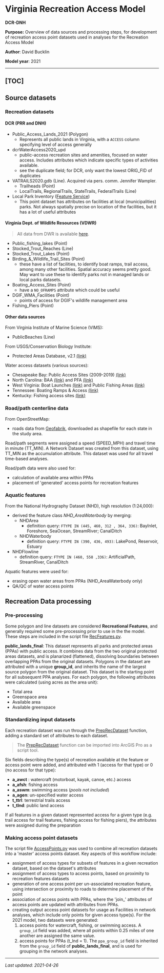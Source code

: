 # Virginia Recreation Access Model

**DCR-DNH**

**Purpose:** Overview of data sources and processing steps, for development of recreation access point datasets used in analyses for the Recreation Access Model

**Author**: David Bucklin

**Model year**: 2021

---
[TOC]
---


## Source datasets

### Recreation datasets

#### DCR (PRR and DNH)

- Public_Access_Lands_2021 (Polygon)
  - Represents all public lands in Virginia, with a `ACCESS` column specifying level of access generally
- dcrWaterAccess2020_upd
  - public-access recreation sites and amenities, focused on water access. Includes attributes which indicate specific types of activities available.
  - see the duplicate field; for DCR, only want the lowest ORIG_FID of duplicates
- VATRAILS2020.gdb (Line). Acquired via pers. comm. Jennifer Wampler.
  - Trailheads (Point)
  - LocalTrails, RegionalTrails, StateTrails, FederalTrails (Line)
- Local Park Inventory ([Feature Service](https://services1.arcgis.com/PxUNqSbaWFvFgHnJ/arcgis/rest/services/LocalParks/FeatureServer))
  - This point dataset has attributes on facilities at local (municipalities) parks. Not always spatially precise on location of the facilities, but it has a lot of useful attributes

#### Virginia Dept. of Wildlife Resources (VDWR)

>  All data from DWR is available [here](https://dwr.virginia.gov/gis/data/).

- Public\_fishing\_lakes (Point)
- Stocked\_Trout\_Reaches (Line)
- Stocked_Trout_Lakes (Point)
- Birding\_&\_Wildlife\_Trail\_Sites (Point)
  - these have a list of facilities, to identify boat ramps, trail access, among many other facilities. Spatial accuracy seems pretty good. May want to use these to identify parks not in managed lands or local parks datasets.
- Boating_Access_Sites (Point)
  - have a `NO_OFRAMPS` attribute which could be useful
- DGIF_WMA_Facilities (Point)
  - points of access for DGIF's wildlife management area 
- Fishing_Piers (Point)

#### Other data sources

From Virginia Institute of Marine Science (VIMS):

- PublicBeaches (Line)

From USGS/Conservation Biology Institute:

- Protected Areas Database, v2.1 [(link)](https://www.usgs.gov/core-science-systems/science-analytics-and-synthesis/gap/science/pad-us-data-download?qt-science_center_objects=0#qt-science_center_objects)

Water access datasets (various sources):

- Chesapeake Bay: Public Access Sites (2009-2019) [(link)](https://data-chesbay.opendata.arcgis.com/datasets/public-access-sites-2009-2019)
- North Carolina: BAA [(link)](https://www.nconemap.gov/datasets/ncwrc::baa) and PFA [(link)](https://www.nconemap.gov/datasets/ncwrc::pfa)
- West Virginia: Boat Launches [(link)](https://wvgis.wvu.edu/data/dataset.php?ID=88)  and Public Fishing Areas [(link)](https://wvgis.wvu.edu/data/dataset.php?ID=194)
- Tennessee: Boating Ramps & Access [(link)](https://www.tn.gov/twra/boating/ramps-and-access.html)
- Kentucky: Fishing access sites [(link)](https://kygeoportal.ky.gov/geoportal/catalog/search/resource/details.page?uuid=%7BAF984DFA-6682-44FA-A9C0-BED216E1989D%7D)

### Road/path centerline data

From OpenStreetMap: 
  - roads data from [Geofabrik](http://download.geofabrik.de/north-america/us.html), downloaded as shapefile for each state in the study area.

Road/path segments were assigned a speed (SPEED_MPH) and travel time in minute (TT_MIN). A Network Dataset was created from this dataset, using TT_MIN as the accumulation attribute. This dataset was used for all travel time-based analyses.

Road/path data were also used for:
  - calculation of available area within PPAs
  - placement of 'generated' access points for recreation features

### Aquatic features 

From the National Hydrography Dataset (NHD), high resolution (1:24,000):

- derived the feature class *NHD_AreaWaterbody* by merging:
  - NHDArea
    - definition query: `FTYPE IN (445, 460, 312 , 364, 336)`: BayInlet, Foreshore, SeaOcean, StreamRiver; CanalDitch
  - NHDWaterbody
    - definition query: `FTYPE IN (390, 436, 493)`: LakePond, Reservoir, Estuary
- NHDFlowline
    - definition query: `FTYPE IN (460, 558 ,336)`: ArtificialPath, StreamRiver, CanalDitch

Aquatic features were used for:
- erasing open water areas from PPAs (NHD_AreaWaterbody only)
- QA/QC of water access points
  
## Recreation Data processing

### Pre-processing

Some polygon and line datasets are considered **Recreational Features**, and generally required some pre-processing prior to use in the the model. These steps are included in the script file [RecFeatures.py](../RecFeatures.py).

**public_lands_final**: This dataset represents all parks and protected areas (PPAs) with public access. It combines data from the two original protected areas datasets, and is planarized (flattened), dissolving boundaries between overlapping PPAs from the original datasets. Polygons in the dataset are attributed with a unique **group_id**, and inherits the name of the largest source polygon from the original dataset. This dataset is the starting point for all subsequent PPA analyses. For each polygon, the following attributes were calculated (using acres as the area unit):

  - Total area
  - Greenspace area
  - Available area
  - Available greenspace

### Standardizing input datasets

Each recreation dataset was run through the [PrepRecDataset](../PrepRecDataset.py) function, adding a standard set of attributes to each dataset. 

> The [PrepRecDataset](../PrepRecDataset.py) function can be imported into ArcGIS Pro as a script tool.

Six fields describing the type(s) of recreation available at the feature or access point were added, and attributed with 1 (access for that type) or 0 (no access for that type):

- **a_awct** : watercraft (motorboat, kayak, canoe, etc.) access
- **a_afsh**: fishing access 
- **a_aswm**: swimming access (*pools not included*)
- **a_agen**: un-specified water access
- **t_ttrl**: terrestrial trails access
- **t_tlnd**: public land access

If all features in a given dataset represented access for a given type (e.g. trail access for trail features, fishing access for fishing piers), the attributes were assigned during the preparation

### Making access point datasets

The script file [AccessPoints.py](../AccessPoints.py)  was used to combine all recreation datasets into a 'master' access points dataset. Key aspects of this workflow include:
  - assignment of access types for subsets of features in a given recreation dataset, based on the dataset's attributes
  - assignment of access types to access points, based on proximity to recreation features datasets
  - generation of one access point per un-associated recreation feature, using intersection or proximity to roads to determine placement of the point
  - association of access points with PPAs, where the 'join_' attributes of access points are updated with attributes from PPAs.
  - creating output access point datasets for usage as Facilities in network analyses, which include only points for given access type(s). For the 2021 model, two datasets were generated:
    1. access points for watercraft, fishing, or swimming access. A `group_id` field was added, where all points within 0.25 miles of one another are assigned the same value.
    2. access points for PPAs (t_lnd = 1). The `ppa_group_id` field is inherited from the `group_id` field of **public_lands_final**, and is used for grouping in the network analyses.

------

*Last updated: 2021-04-26*